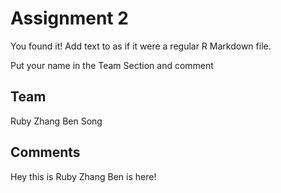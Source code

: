 # Assignment 2

You found it!  Add text to as if it were a regular R Markdown file.

Put your name in the Team Section and comment

## Team
Ruby Zhang
Ben Song
## Comments
Hey this is Ruby Zhang
Ben is here!
